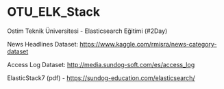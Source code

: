 # OTU_ELK_Stack
Ostim Teknik Üniversitesi - Elasticsearch Eğitimi (#2Day)


News Headlines Dataset: https://www.kaggle.com/rmisra/news-category-dataset

Access Log Dataset:  http://media.sundog-soft.com/es/access_log

ElasticStack7 (pdf) - https://sundog-education.com/elasticsearch/
